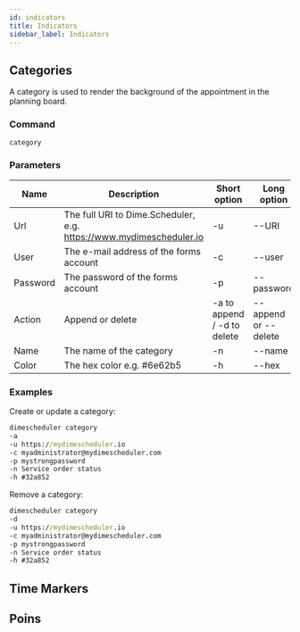 ```yaml
---
id: indicators
title: Indicators
sidebar_label: Indicators
---
```


## Categories

A category is used to render the background of the appointment in the planning board. 

### Command 

`category`

### Parameters

| Name | Description |Short option | Long option
| --- | --- | --- | --- |
| Url | The full URI to Dime.Scheduler, e.g. https://www.mydimescheduler.io |-u | --URI |
| User | The e-mail address of the forms account | -c | --user |
| Password | The password of the forms account | -p | --password 
| Action | Append or delete | -a to append / -d to delete | --append or --delete |
| Name | The name of the category | -n  |  --name
| Color | The hex color e.g. #6e62b5 | -h | --hex |

### Examples

Create or update a category:

```cmd
dimescheduler category
-a
-u https://mydimescheduler.io
-c myadministrator@mydimescheduler.com
-p mystrongpassword
-n Service order status
-h #32a852
```

Remove a category:

```cmd
dimescheduler category
-d
-u https://mydimescheduler.io
-c myadministrator@mydimescheduler.com
-p mystrongpassword
-n Service order status
-h #32a852
```

## Time Markers

## Poins